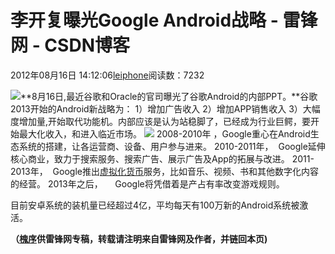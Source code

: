 
# 李开复曝光Google Android战略 - 雷锋网 - CSDN博客


2012年08月16日 14:12:06[leiphone](https://me.csdn.net/leiphone)阅读数：7232


![](http://www.leiphone.com/wp-content/uploads/2012/08/114.jpg)**8月16日,最近谷歌和Oracle的官司曝光了谷歌Android的内部PPT。**谷歌2013开始的Android新战略为：
1）增加广告收入
2）增加APP销售收入
3）大幅度增加量,开始取代功能机。内部应该是认为站稳脚了，已经成为行业巨鳄，要开始最大化收入，和进入临近市场。
![](http://www.leiphone.com/wp-content/uploads/2012/08/google-strategy1.jpg)
2008-2010年 ，Google重心在Android生态系统的搭建，让各运营商、设备、用户参与进来。
2010-2011年，  Google延伸核心商业，致力于搜索服务、搜索广告、展示广告及App的拓展与改进。
2011-2013年，  Google推出[虚拟化货币](http://www.leiphone.com/0813-ms-does-google-need-currency.html)服务，比如音乐、视频、书和其他数字化内容的经营。
2013年之后，     Google将凭借着是产占有率改变游戏规则。

目前安卓系统的装机量已经超过4亿，平均每天有100万新的Android系统被激活。


**（****[槐序](http://www.leiphone.com/author/%E9%BB%84%E4%BF%8A)****供****雷锋网****专稿，转载请注明来自雷锋网及作者，并链回本页)**

